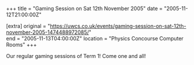 +++
title = "Gaming Session on Sat 12th November 2005"
date = "2005-11-12T21:00:00Z"

[extra]
original = "https://uwcs.co.uk/events/gaming-session-on-sat-12th-november-2005-1474488972085/"    
end = "2005-11-13T04:00:00Z"
location = "Physics Concourse Computer Rooms"
+++

Our regular gaming sessions of Term 1\! Come one and all\!

